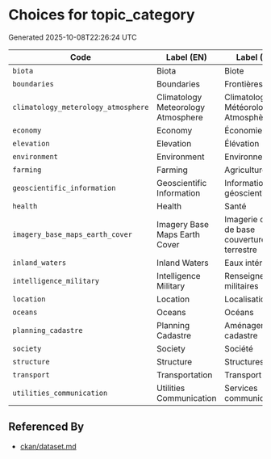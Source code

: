 # Choices for topic_category

Generated 2025-10-08T22:26:24 UTC

| Code | Label (EN) | Label (FR) |
|------|------------|------------|
| `biota` | Biota | Biote |
| `boundaries` | Boundaries | Frontières |
| `climatology_meterology_atmosphere` | Climatology Meteorology Atmosphere | Climatologie Météorologie Atmosphère |
| `economy` | Economy | Économie |
| `elevation` | Elevation | Élévation |
| `environment` | Environment | Environnement |
| `farming` | Farming | Agriculture |
| `geoscientific_information` | Geoscientific Information | Information géoscientifique |
| `health` | Health | Santé |
| `imagery_base_maps_earth_cover` | Imagery Base Maps Earth Cover | Imagerie carte de base couverture terrestre |
| `inland_waters` | Inland Waters | Eaux intérieures |
| `intelligence_military` | Intelligence Military | Renseignements militaires |
| `location` | Location | Localisation |
| `oceans` | Oceans | Océans |
| `planning_cadastre` | Planning Cadastre | Aménagement cadastre |
| `society` | Society | Société |
| `structure` | Structure | Structures |
| `transport` | Transportation | Transport |
| `utilities_communication` | Utilities Communication | Services communication |


## Referenced By

- [ckan/dataset.md](../ckan/dataset.md)
